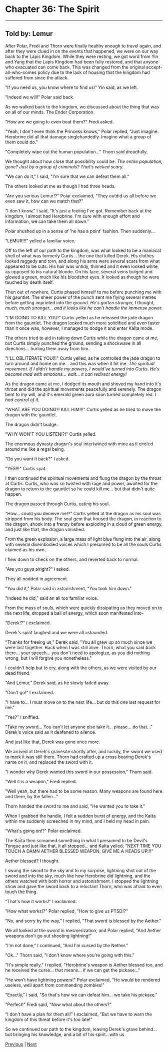 # Chapter 36: The Spirit
---

## Told by: Lemur

After Polar, Fredi and Thorn were finally healthy enough to travel again, and after they were clued in on the events that happened, we were on our way back to the Lapis Kingdom. While they were resting, we got word from Yin and Yang that the Lapis Kingdom had been fully restored, and that anyone who evacuated can come back. This was changed from the original accept-all-who-comes policy due to the lack of housing that the kingdom had suffered from since the attack.

"If you need us, you know where to find us!" Yin said, as we left.

"Indeed we will!" Polar said back.

As we walked back to the kingdom, we discussed about the thing that was on all of our minds. The Ender Corporation.

"How are we going to even beat them?" Fredi asked.

"Yeah, I don't even think the Princess knows," Polar replied, "Just imagine. Herobrine did all that damage singlehandedly. Imagine what a group of them could do."

"Completely wipe out the human population..." Thorn said dreadfully.

We thought about how close that possibility could be. *The entire population, gone? Just by a group of criminals? That's wicked scary.*

"We can do it," I said, "I'm sure that we can defeat them all."

The others looked at me as though I had three heads.

"Are you serious Lemur!?" Polar exclaimed, "They outdid us all before we even saw it, how can we match that?"

"I don't know," I said, "It's just a feeling I've got. Remember back at the kingdom, I almost had Herobrine. I'm sure with enough effort and information, we can take them all down."

Polar shushed up in a sense of 'he has a point' fashion. Then suddenly...

"LEMUR!!!" yelled a familiar voice.

Off to the left of our path to the kingdom, was what looked to be a maniacal shell of what was formerly Curtis... the one that killed Derek. His clothes looked raggedy and torn, and along his arms were several scars from what appeared to be cuts. His hair was untidy, thinned and it even looked white, as opposed to his natural blonde. On his face, several veins bulged and glowed a green, much like his bloodshot eyes. It looked as though he were touched by death itself.

Then out of nowhere, Curtis phased himself to me before punching me with his gauntlet. The sheer power of the punch sent me flying several metres before getting imprinted into the ground. *He's gotten stronger,* I thought, *much, much stronger... and it looks like he can't handle the immense power.*

"I'M GOING TO KILL YOU!" Curtis yelled as he released the jade dragon from the gauntlet. The dragon looked much more solidified and even faster than it once was, however, I managed to dodge it and enter Kaīta mode.

The others tried to aid in taking down Curtis while the dragon came at me, but Curtis simply punched the ground, sending a shockwave in all directions... hurling them away from him.

"I'LL OBLITERATE YOU!!!" Curtis yelled, as he controlled the jade dragon to turn around and home on me... and this was when it hit me. *The spiritual movement. If I didn't handle my powers, I would've turned into Curtis. He's become mad with emotions... wait... it can redirect energy!*

As the dragon came at me, I dodged its mouth and shoved my hand into it's throat and did the spiritual movements peacefully and serenely. The dragon bent to my will, and it's emerald green aura soon turned completely red. *I had control of it.*

"WHAT ARE YOU DOING?! KILL HIM!!!" Curtis yelled as he tried to move the dragon with the gauntlet.

The dragon didn't budge.

"WHY WON'T YOU LISTEN!?!" Curtis yelled.

The enormous dynasty dragon's soul intertwined with mine as it circled around me like a regal being.

"Do you want it back?" I asked.

"YES!!!" Curtis spat.

I then continued the spiritual movements and flung the dragon by the throat at Curtis. Curtis, who was so twisted with rage and power, awaited for the dragon to return to the gauntlet so he could kill me... but that didn't quite happen.

The dragon passed through Curtis, eating his soul.

"How... could you deceive me!?" Curtis yelled at the dragon as his soul was stripped from his body. The soul gem that housed the dragon, in reaction to the dragon, shook into a frenzy before exploding in a cloud of green energy, and just like that, the dragon vanished.

From the green explosion, a large mass of light blue flung into the air, along with several disembodied voices which I presumed to be all the souls Curtis claimed as his own.

I flew down to check on the others, and reverted back to normal.

"Are you guys alright?" I asked.

They all nodded in agreement.

"You did it," Polar said in astonishment, "You took him down."

"Indeed he did," said an all too familiar voice.

From the mass of souls, which were quickly dissipating as they moved on to the next life, dropped a ball of energy, which soon manifested into-

"Derek!?" I exclaimed.

Derek's spirit laughed and we were all astounded.

"Thanks for freeing us," Derek said, "You all grew up so much since we were last together. Back when I was still alive. Thorn, what you said back there... your speech... you don't need to apologize, as you did nothing wrong, but I will forgive you nonetheless."

I couldn't help but to cry, along with the others, as we were visited by our dead friend.

"And Lemur," Derek said, as he slowly faded away.

"Don't go!" I exclaimed.

"I have to... I must move on to the next life... but do this one last request for me."

"Yes?" I sniffled.

"Take my sword... You can't let anyone else take it... please... do that..." Derek's voice said as it deafened to silence.

And just like that, Derek was gone once more.

We arrived at Derek's gravesite shortly after, and luckily, the sword we used to mark it was still there. Thorn had crafted up a cross bearing Derek's name on it, and replaced the sword with it.

"I wonder why Derek wanted this sword in our possession," Thorn said.

"Well it is a weapon," Fredi replied.

"Well yeah, but there had to be some reason. Many weapons are found here and there, by the fallen..."

Thorn handed the sword to me and said, "He wanted you to take it."

When I grabbed the handle, I felt a sudden burst of energy, and the Kaīta within me suddenly screeched in my mind, and I held my head in pain.

"What's going on!?" Polar exclaimed.

The Kaīta then screamed something in what I presumed to be Devil's Tongue and just like that, it all stopped... and Kaīta yelled, "NEXT TIME YOU TOUCH A DAMN AETHER BLESSED WEAPON, GIVE ME A HEADS UP!!!"

Aether blessed? I thought.

I swung the sword to the sky and to my surprise, lightning shot out of the sword and into the sky, much like how Herobrine did lightning, and the others watched with both horror and astonishment. I stopped the lightning show and gave the sword back to a reluctant Thorn, who was afraid to even touch the thing.

"That's how it works!" I exclaimed.

"How what works!?" Polar replied, "How to give us PTSD!?"

"No, and sorry by the way," I replied, "That sword is blessed by the Aether."

We all looked at the sword in mesmerization, and Polar replied, "And Aether weapons don't go out shooting lightning!"

"I'm not done," I continued, "And I'm cursed by the Nether."

"Ok..." Thorn said, "I don't know where you're going with this."

"It's simple really," I replied, "Herobrine's weapon is Aether blessed too, and he received the curse... that means... if we can get the pickaxe..."

"He won't have lightning powers!" Polar exclaimed, "He would be rendered useless, well apart from commanding zombies!"

"Exactly," I said, "So that's how we can defeat him... we take his pickaxe."

"Perfect!" Fredi said, "Now what about the others?"

"I don't have a plan for them all!" I exclaimed, "But we have to warn the kingdom of this threat before it's too late!"

So we continued our path to the kingdom, leaving Derek's grave behind... but bringing his knowledge, and a bit of his spirit...with us.



[Previous](https://lemurkolachnik.github.io/Legend-of-Lemur/pages/book_1_chapters/35) | [Next](https://lemurkolachnik.github.io/Legend-of-Lemur/pages/book_1_chapters/37)

